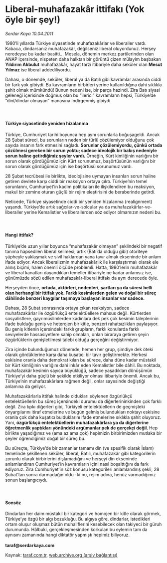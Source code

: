 # Liberal-muhafazakâr ittifakı (Yok öyle bir şey!)

*Serdar Kaya 10.04.2011*

<div class="yazi"><p>1980’li yıllarda Türkiye siyasetinde muhafazakârlar ve liberaller vardı. Kabaca, dindarsanız muhafazakâr, değilseniz liberal oluyordunuz. Herşey neredeyse bu kadar basitti... Mesela, dönemin merkez partilerinden olan ANAP içersinde, nispeten daha halktan bir görüntü çizen mülayim başbakan <strong>Yıldırım Akbulut</strong> muhafazakâr, hayat tarzı itibariyle daha seküler olan <strong>Mesut Yılmaz</strong> ise liberal addediliyordu.</p>
<p>Dahası, o dönemde, seküler, liberal ya da Batılı gibi kavramlar arasında ciddi bir fark yok gibiydi. Bu kavramların birbirleri yerine kullanıldığına dahi sıklıkla şahit olmak mümkündü! Bunun nedeni ise, bir parça hazindi. Zira Batı siyasi geleneği içerisinde doğmuş olan bu “ilerici” kavramların hepsi, Türkiye’de “dinî/dindar olmayan” manasına indirgenmiş gibiydi.</p>
<h4> </h4>
<h4>Türkiye siyasetinde yeniden hizalanma</h4>
<p>Türkiye, Cumhuriyet tarihi boyunca hep aynı sorunlarla boğuşageldi. Ancak 28 Şubat süreci, bu sorunların neden bir türlü çözülemiyor olduğunu çok sayıda insanın fark etmesini sağladı. <strong>Sorunlar çözülemiyordu, çünkü ortada çözülmesi gereken bir sorun yoktu; sadece ideolojik bir bakış nedeniyle sorun haline getirdiğimiz şeyler vardı.</strong> Örneğin, Kürt kimliğinin varlığını bir sorun olarak gördüğümüz için Kürt sorunumuz, başörtüsünün varlığını bir sorun olarak gördüğümüz için ise başörtüsü sorunumuz vardı.</p>
<p>28 Şubat tecrübesi ile birlikte, ideolojisine uymayan insanları sorun haline getiren devlete karşı ciddi bir reaksiyon ortaya çıktı. Türkiye’nin temel sorunlarını, Cumhuriyet’in kadim politikaları ile ilişkilendiren bu reaksiyon, makul bir zemine oturan güçlü bir rejim eleştirisini de beraberinde getirdi.</p>
<p>Neticede, Türkiye siyasetinde ciddi bir yeniden hizalanma (realignment) yaşandı. Türkiye’de artık sağcılar-ve-solcular ya da muhafazakârlar-ve-liberaller yerine Kemalistler ve liberallerden söz ediyor olmamızın nedeni bu.</p>
<h4> </h4>
<h4>Hangi ittifak?</h4>
<p>Türkiye’de uzun yıllar boyunca “muhafazakâr olmayan” şeklindeki bir negatif tanıma hapsedilen liberal kelimesi, artık (Batı’da olduğu gibi) otoriteye şüpheyle yaklaşmak ve sivil haklardan yana tavır almak ekseninde bir anlam ifade ediyor. Ancak liberalizmin muhafazakârlık ile karşılaştırmalı olarak ele alınış biçimi, halen önemli ölçüde problemli. Hatta, 1980’lerin muhafazakâr ve liberal kanatları dayandıkları temeller itibariyle ne kadar anlamsız ise, günümüzde sözü edilen muhafazakâr-liberal ittifakı da aynı derecede öyle.</p>
<p>Herşeyden önce, <strong>ortada, aktörleri, nedenleri, şartları ya da süresi belli olan herhangi bir ittifak yok. Farklı kesimlerden gelen ve doğal bir süreç dâhilinde benzeri kaygılar taşımaya başlayan insanlar var sadece.</strong></p>
<p>Dahası, 28 Şubat sonrasında ortaya çıkan reaksiyon, sadece muhafazakârlar ile özgürlükçü entelektüellere mahsus değil. Kürtlerden sosyalistlere, gayrımüslimlerden kadınlara dek pek çok kesimin taleplerinin ifade bulduğu geniş ve heterojen bir kitle, benzeri rahatsızlıkları paylaşıyor. Bu geniş kitlenin içersindeki farklı grupların, farklı konularda farklı seviyelerde hassasiyetlere sahip olmaları, onları biraraya getiren şeyin özgürlüklerin genişletilmesi talebi olduğu gerçeğini değiştirmiyor.</p>
<p>Zira içinde bulunduğumuz dönemde, hemen her grup, şimdiye dek öteki olarak gördüklerine karşı daha kuşatıcı bir tavır geliştirmekte. Herkesi eskisine oranla daha demokrat kılan bu sürece, daha düne kadar müstakil bir Kürt kimliğinin varlığını dahi inkâr eden Kemalistler bile dâhil. Bu noktada, muhafazakâr kesimin sayıca büyüklüğü, sadece yaşadıkları dönüşümün Türkiye’yi daha güçlü bir şekilde etkiliyor olması itibariyle önemli. Ancak bu, Türkiye’nin muhafazakârlara rağmen değil, onlar sayesinde değiştiği anlamına da geliyor.</p>
<p>Muhafazakârlarla ittifak halinde oldukları söylenen özgürlükçü entelektüellerin bu süreç içersindeki durumu da diğerlerininkinden çok farklı değil. Zira tıpkı diğerleri gibi, Türkiyeli entelektüellerin de geçmişteki önyargılarını itiraf etmelerine ve bugün gelmiş bulundukları noktayı eskisine oranla çok daha kuşatıcı bulduklarını ifade etmelerine sıklıkla şahit oluyoruz. Yani, <strong>özgürlükçü entelektüellerin muhafazakârlara ya da diğerlerine öğretmenlik yaptıkları yönündeki argümanlar pek de gerçekçi değil. </strong>Hep birlikte yaşadığımız ve (ama az ama çok) hepimizin birbirimizden mutlaka bir şeyler öğrendiğimiz doğal bir süreç bu.</p>
<p>Bu süreçte, Türkiye’de bir zamanlar tamamı din (ve spesifik olarak İslam) temelinde şekillenen seküler, liberal, Batılı, muhafazakâr gibi kategorilerin zorunlu olarak birbirlerini dışlamadığını ve herşeyi din ekseninde anlamlandıran Cumhuriyet’in kavramların içini nasıl boşalttığını da fark ediyoruz. Zira Cumhuriyet’in söz konusu kategorileri anlamlandırış şekli, 28 Şubat’tan sonra darmadağın oldu -ki bu, rejim adına, henüz varmadığımız sonun başlangıcıydı.</p>
<h4> </h4>
<h4>Sonsöz</h4>
<p>Dindarları her daim müstakil bir kategori ve homojen bir kitle olarak görmek, Türkiye’ye özgü bir algı bozukluğu. Bu algıya göre, dindarlar, istedikleri ortam oluşur oluşmaz bütün muhaliflerini kesebilecek olan takiyeci bir güruh durumunda. Hâlbuki, gerçekleşmesinden korkulan bu eylemin tam da aynısını zamanında hangi diktatör yapmıştı hepimiz biliyoruz.<br/><br/><strong>taraf@serdarkaya.com</strong></p>
</div>

Kaynak: [taraf.com.tr](http://www.taraf.com.tr:80/serdar-kaya/makale-liberal-muhafazakar-ittifaki-yok-oyle-bir-sey.htm), [web.archive.org (arşiv bağlantısı)](http://web.archive.org/web/20131213010153/http://www.taraf.com.tr:80/serdar-kaya/makale-liberal-muhafazakar-ittifaki-yok-oyle-bir-sey.htm)
